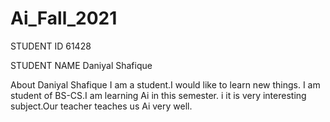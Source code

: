 # Ai_Fall_2021
STUDENT ID
61428

STUDENT NAME
Daniyal Shafique

About Daniyal Shafique
I am a student.I would like to learn new things.
I am student of BS-CS.I am learning Ai in this semester.
i it is very interesting subject.Our teacher teaches us Ai very well.
